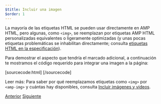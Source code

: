 ```yaml
---
$title: Incluir una imagen
$order: 1
---
```


La mayoría de las etiquetas HTML se pueden usar directamente en AMP HTML, pero algunas, como `<img>`, se reemplazan por etiquetas AMP HTML personalizadas equivalentes o ligeramente optimizadas (y unas pocas etiquetas problemáticas se inhabilitan directamente; consulta [etiquetas HTML en la especificación](/es/docs/fundamentals/spec.html)).

Para demostrar el aspecto que tendría el marcado adicional, a continuación te mostramos el código requerido para integrar una imagen a la página:

[sourcecode:html]
<amp-img src="bienvenido.jpg" alt="Bienvenido" height="400" width="800"></amp-img>
[/sourcecode]

Leer más: Para saber por qué reemplazamos etiquetas como `<img>` por `<amp-img>` y cuántas hay disponibles, consulta [Incluir imágenes y videos](/es/docs/media/amp_replacements.html).

<div class="prev-next-buttons">
  <a class="button prev-button" href="/es/docs/getting_started/create/basic_markup.html"><span class="arrow-prev">Anterior</span></a>
  <a class="button next-button" href="/es/docs/getting_started/create/presentation_layout.html"><span class="arrow-next">Siguiente</span></a>
</div>

